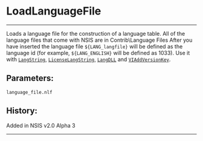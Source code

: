 # LoadLanguageFile

---

Loads a language file for the construction of a language table. All of the language files that come with NSIS are in Contrib\Language Files
After you have inserted the language file `${LANG_langfile}` will be defined as the language id (for example, `${LANG_ENGLISH}` will be defined as 1033). Use it with [`LangString`][1], [`LicenseLangString`][2], [`LangDLL`][3] and [`VIAddVersionKey`][4].

## Parameters:

    language_file.nlf

## History:

Added in NSIS v2.0 Alpha 3

---

[1]: LangString.md
[2]: LicenseLangString.md
[3]: LangDLL.md
[4]: VIAddVersionKey.md